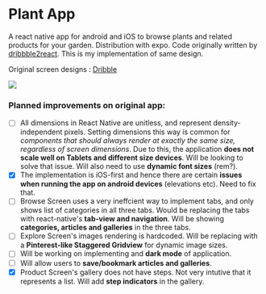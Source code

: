 # Plant App
A react native app for android and iOS to browse plants and related products for your garden. Distribution with expo. 
Code originally written by [dribbble2react](https://github.com/react-ui-kit/dribbble2react). This is my implementation of same design.

Original screen designs : [Dribble](https://dribbble.com/shots/4569970-Plant-Freebie-2-Dribbble-Invites)

![](https://github.com/shubhamgupta2901/plant-app-react-native/blob/master/screenshot.png)

### Planned improvements on original app:
  - [ ] All dimensions in React Native are unitless, and represent density-independent pixels. Setting dimensions this way is common for *components that should always render at exactly the same size, regardless of screen dimensions*. Due to this, the application **does not scale well on Tablets and different size devices**. Will be looking to solve that issue.  Will also need to use **dynamic font sizes** (rem?).
  - [X] The implementation is iOS-first and hence there are certain **issues when running the app on android devices** (elevations etc). Need to fix that.
  - [ ] Browse Screen uses a very ineffcient way to implement tabs, and only shows list of categories in all three tabs. Would be replacing the tabs with react-native's **tab-view and navigation**. Will be showing **categories, articles and galleries** in the three tabs.
  - [ ] Explore Screen's images rendering is hardcoded. Will be replacing with a **Pinterest-like Staggered Gridview** for dynamic image sizes.
  - [ ] Will be working on implementing and **dark mode** of application.
  - [ ] Will allow users to **save/bookmark articles and galleries**.
  - [X] Product Screen's gallery does not have steps. Not very intutive that it represents a list. Will add **step indicators** in the gallery.
